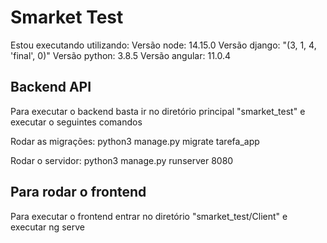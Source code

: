 # Smarket Test

Estou executando utilizando:
Versão node: 14.15.0
Versão django: "(3, 1, 4, 'final', 0)"
Versão python: 3.8.5
Versão angular: 11.0.4

## Backend API

Para executar o backend basta ir no diretório principal "smarket_test" e executar o seguintes comandos

Rodar as migrações:
python3 manage.py migrate tarefa_app

Rodar o servidor:
python3 manage.py runserver 8080

## Para rodar o frontend

Para executar o frontend entrar no diretório "smarket_test/Client" e executar ng serve

